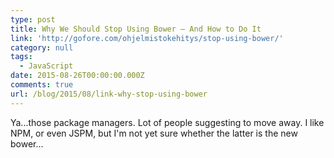 ```yaml
---
type: post
title: Why We Should Stop Using Bower – And How to Do It
link: 'http://gofore.com/ohjelmistokehitys/stop-using-bower/'
category: null
tags:
  - JavaScript
date: 2015-08-26T00:00:00.000Z
comments: true
url: /blog/2015/08/link-why-stop-using-bower
---
```


Ya...those package managers. Lot of people suggesting to move away. I like NPM, or even JSPM, but I'm not yet sure whether the latter is the new bower...
